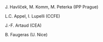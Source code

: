 J. Havlíček, M. Komm, M. Peterka (IPP Prague)

L.C. Appel, I. Lupelli (CCFE)

J.-F. Artaud (CEA)

B. Faugeras (U. Nice)